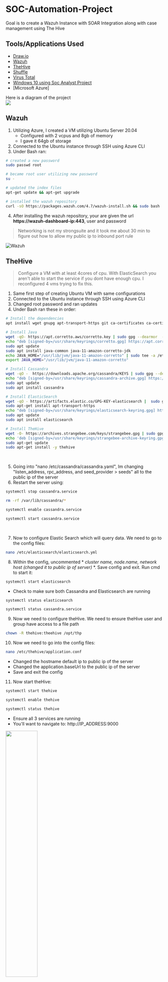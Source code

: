 # SOC-Automation-Project
Goal is to create a Wazuh Instance with SOAR Integration along with case management using The Hive

## Tools/Applications Used
- [Draw.io](draw.io)
- [Wazuh](https://wazuh.com/)
- [TheHive](https://thehive-project.org/)
- [Shuffle](https://shuffler.io/)
- [Virus Total](https://www.virustotal.com/gui/home/upload)
- [Windows 10 using Soc Analyst Project](https://github.com/kyhomelab/SOC-Lab/tree/main)
- [Microsoft Azure]


Here is a diagram of the project
<br> <img src="https://i.imgur.com/JdbiEBI.png"> <br>


## Wazuh
1. Utilizing Azure, I created a VM utilizing Ubuntu Server 20.04
   - Configured with 2 vcpus and 8gb of memory
   - I gave it 64gb of storage
2. Connected to the Ubuntu instance through SSH using Azure CLI
3. Under Bash ran:
```bash
# created a new password
sudo passwd root
```
```bash
# became root user utilizing new password
su -
```
```bash
# updated the index files
apt-get update && apt-get upgrade
```
```bash
# installed the wazuh repository
curl -sO https://packages.wazuh.com/4.7/wazuh-install.sh && sudo bash ./wazuh-install.sh -a
```
4. After installing the wazuh repository, your are given the url **https://wazuh-dashboard-ip:443**, user and password
> Networking is not my strongsuite and it took me about 30 min to figure out how to allow my public ip to inbound port rule

![Wazuh](https://i.imgur.com/bV9bXSR.png) <br>

## TheHive
> Configure a VM with at least 4cores of cpu. With ElasticSearch you aren't able to start the service if you dont have enough cpu. I reconfigured 4 vms trying to fix this.

1. Same first step of creating Ubuntu VM with same configurations
2. Connected to the Ubuntu instance through SSH using Azure CLI
3. Changed root password and ran updates
4. Under Bash ran these in order:
```bash
# Install the dependencies
apt install wget gnupg apt-transport-https git ca-certificates ca-certificates-java curl  software-properties-common python3-pip lsb-release
```
```bash
# Install Java
wget -qO- https://apt.corretto.aws/corretto.key | sudo gpg --dearmor  -o /usr/share/keyrings/corretto.gpg
echo "deb [signed-by=/usr/share/keyrings/corretto.gpg] https://apt.corretto.aws stable main" |  sudo tee -a /etc/apt/sources.list.d/corretto.sources.list
sudo apt update
sudo apt install java-common java-11-amazon-corretto-jdk
echo JAVA_HOME="/usr/lib/jvm/java-11-amazon-corretto" | sudo tee -a /etc/environment 
export JAVA_HOME="/usr/lib/jvm/java-11-amazon-corretto"
```
```bash
# Install Cassandra
wget -qO -  https://downloads.apache.org/cassandra/KEYS | sudo gpg --dearmor  -o /usr/share/keyrings/cassandra-archive.gpg
echo "deb [signed-by=/usr/share/keyrings/cassandra-archive.gpg] https://debian.cassandra.apache.org 40x main" |  sudo tee -a /etc/apt/sources.list.d/cassandra.sources.list
sudo apt update
sudo apt install cassandra
```
```bash
# Install ElasticSearch
wget -qO - https://artifacts.elastic.co/GPG-KEY-elasticsearch |  sudo gpg --dearmor -o /usr/share/keyrings/elasticsearch-keyring.gpg
sudo apt-get install apt-transport-https
echo "deb [signed-by=/usr/share/keyrings/elasticsearch-keyring.gpg] https://artifacts.elastic.co/packages/7.x/apt stable main" |  sudo tee /etc/apt/sources.list.d/elastic-7.x.list
sudo apt update
sudo apt install elasticsearch
```
```bash
# Install TheHive
wget -O- https://archives.strangebee.com/keys/strangebee.gpg | sudo gpg --dearmor -o /usr/share/keyrings/strangebee-archive-keyring.gpg
echo 'deb [signed-by=/usr/share/keyrings/strangebee-archive-keyring.gpg] https://deb.strangebee.com thehive-5.2 main' | sudo tee -a /etc/apt/sources.list.d/strangebee.list
sudo apt-get update
sudo apt-get install -y thehive
```
<br>

5. Going into "nano /etc/cassandra/cassandra.yaml", Im changing "listen_address, rpc_address, and seed_provider > seeds" all to the public ip of the server
6. Restart the server using:
```bash
systemctl stop cassandra.service
```
```bash
rm -rf /var/lib/cassandra/*
```
```bash
systemctl enable cassandra.service
```
```bash
systemctl start cassandra.service
```
<br>

7. Now to configure Elastic Search which will query data. We need to go to the config files:
```bash
nano /etc/elasticsearch/elasticsearch.yml
```
8. Within the config, uncommented * *cluster name, node.name, network host (changed it to public ip of server)* *. Save config and exit. Run cmd to start it:
```bash
systemctl start elasticsearch
```
- Check to make sure both Cassandra and Elasticsearch are running
```bash
systemctl status elasticsearch
```
```bash
systemctl status cassandra.service
```

9. Now we need to configure theHive. We need to ensure theHive user and group have access to a file path
```bash
chown -R thehive:theehive /opt/thp
```
10. Now we need to go into the config files:
```bash
nano /etc/thehive/application.conf
```
- Changed the hostname default ip to public ip of the server
- Changed the application.baseUrl to the public ip of the server
- Save and exit the config
11. Now start theHive:
```bash
systemctl start thehive
```
```bash
systemctl enable thehive
```
```bash
systemctl status thehive
```
- Ensure all 3 services are running
- You'll want to navigate to: http://IP_ADDRESS:9000

<img src="https://i.imgur.com/RTReWi6.png" width="45%" height="45%">

## Configuring Dashboards
1. Navigating to the Wazuh Dashboard and logging in (I recommend doing this on the Windows VM)
2. Click on Add Agent and you should get this page here:
<br> <img src="https://i.imgur.com/0fZuzN8.png" width="45%" height="45%"> <br>
- Choose Windows > Enter Wazuh Public Server Address > and you will get a command to run in powershell (example):
```bash
Invoke-WebRequest -Uri https://packages.wazuh.com/4.x/windows/wazuh-agent-4.7.1-1.msi -OutFile ${env.tmp}\wazuh-agent; msiexec.exe /i ${env.tmp}\wazuh-agent /q WAZUH_MANAGER='1.1.1.1' WAZUH_AGENT_NAME='mydfir' WAZUH_REGISTRATION_SERVER='1.1.1.1'
```
- Run this in the Windows 10 powershell with admin privileges followed by:
```bash
net start wazuhsvc
```
- Now when I go back to the dashboard it shows a connection, and I can see this dashboard:
<br> <img src="https://i.imgur.com/qDmbJyT.png" width="45%" height="45%"> <br>
> The dashboard is typically blank but this is running on my [SOC Lab](https://github.com/kyhomelab/SOC-Lab/tree/main) so theres events already)
- Utilizing [Mimikatz](https://github.com/gentilkiwi/mimikatz/releases/tag/2.2.0-20220919) I'm going to set up custom alerts
3. After downloading Mimikatz, and extracting it, I use powershell to run it. Wazuh picks up the event shown here:
<br> <img src="https://i.imgur.com/YZG1sIH.png" width="45%" height="45%"> <br>
4. From the Home Dashbolard go to the dropdown arrow > Management > Rules > Manage Rules Files > Custom Rules > Edit (pencil icon) > and paste in this rule above **</group>** :
  ```bash
  <rule id="100003" level="15">
    <if_group>sysmon_event1</if_group>
    <field name="win.eventdata.originalFileName" type="pcre2">(?i)mimikatz\.exe</field>
    <description>Mimikatz Usage Detected</description>
    <mitre>
      <id>T1003</id>
    </mitre>
  </rule>
  ```
- After saving and reataring the mananger, I restart Mimikatz, go to the dashboard and now it has a description and event ID:
<br> <img src="https://i.imgur.com/ukqYkPK.png" width="45%" height="45%"> <br>

## Shuffle
1. Naviagting to [Shuffle](https://shuffler.io/) I create an account, and create a new workflow
2. Utilizing a webhook, and the URI, I will add it to the Wazuh CLI utilizing this line:
```bash
<integration>
  <name>shuffle</name>
  <hook_url>WEBHOOK_URL</hook_url>
  <rule_id>100003</rule_id>
  <alert_format>json</alert_format>
</integration>
```
- After, I restart the services, stop and restart mimikatz, and looking on Shuffle, it comes through:
<br> <img src="https://i.imgur.com/snIP8fE.png" width="45%" height="45%"> <br>
3. Created an account on [Virus Total](https://www.virustotal.com/gui/home/upload) and created an account to get my api
4. Back to Shuffle, on my workflow I added the Virus Total app, authenticated using my API, and re ran the exececution so that Virus Total is now pushing
> Setting up the SOAR platform I recieve the Wazuh alert, utilize Regex to parse out the 256 hash, and use Virus Total to check the reputation
